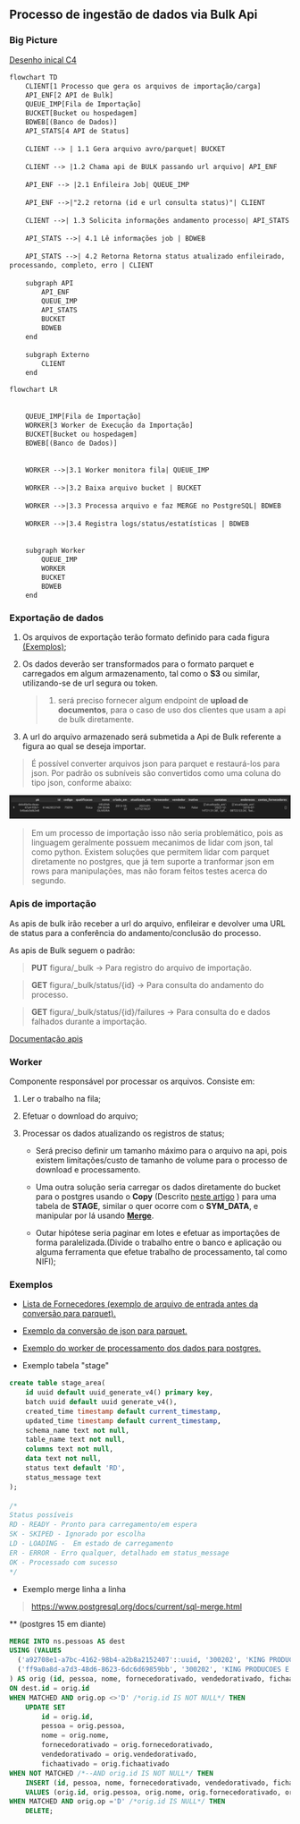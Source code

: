 ## Processo de ingestão de dados via Bulk Api

### Big Picture

[Desenho inical C4](https://drive.google.com/file/d/19Yg6AWwLcIwO05uDiTbF7zPSUEcWa3sR/view?ts=66be4d15)



``` mermaid
flowchart TD
    CLIENT[1 Processo que gera os arquivos de importação/carga]
    API_ENF[2 API de Bulk]
    QUEUE_IMP[Fila de Importação]
    BUCKET[Bucket ou hospedagem]
    BDWEB[(Banco de Dados)]
    API_STATS[4 API de Status]

    CLIENT --> | 1.1 Gera arquivo avro/parquet| BUCKET

    CLIENT --> |1.2 Chama api de BULK passando url arquivo| API_ENF

    API_ENF --> |2.1 Enfileira Job| QUEUE_IMP

    API_ENF -->|"2.2 retorna (id e url consulta status)"| CLIENT

    CLIENT -->| 1.3 Solicita informações andamento processo| API_STATS

    API_STATS -->| 4.1 Lê informações job | BDWEB

    API_STATS -->| 4.2 Retorna Retorna status atualizado enfileirado, processando, completo, erro | CLIENT

    subgraph API
        API_ENF
        QUEUE_IMP
        API_STATS
        BUCKET
        BDWEB
    end

    subgraph Externo
        CLIENT
    end
```

``` mermaid
flowchart LR


    QUEUE_IMP[Fila de Importação]
    WORKER[3 Worker de Execução da Importação]
    BUCKET[Bucket ou hospedagem]
    BDWEB[(Banco de Dados)]


    WORKER -->|3.1 Worker monitora fila| QUEUE_IMP

    WORKER -->|3.2 Baixa arquivo bucket | BUCKET

    WORKER -->|3.3 Processa arquivo e faz MERGE no PostgreSQL| BDWEB

    WORKER -->|3.4 Registra logs/status/estatísticas | BDWEB


    subgraph Worker
        QUEUE_IMP
        WORKER
        BUCKET
        BDWEB
    end
```


### Exportação de dados

1. Os arquivos de exportação terão formato definido para cada figura [(Exemplos)](#exemplos);

1. Os dados deverão ser transformados para o formato parquet e carregados em algum armazenamento, tal como o **S3** ou similar, utilizando-se de url segura ou token.

    > 1. será preciso fornecer algum endpoint de **upload de documentos**, para o caso de uso dos clientes que usam a api de bulk diretamente.

1. A url do arquivo armazenado será submetida a Api de Bulk referente a figura ao qual se deseja importar.

> É possível converter arquivos json para parquet e restaurá-los para json. Por padrão os subníveis são convertidos como uma coluna do tipo json, conforme abaixo:

![image](json_parquet.png)

> Em um processo de importação isso não seria problemático, pois as linguagem geralmente possuem mecanimos de lidar com json, tal como python. Existem soluções que permitem lidar com parquet diretamente no postgres, que já tem suporte a tranformar json em rows para manipulações, mas não foram feitos testes acerca do segundo.

### Apis de importação

As apis de bulk irão receber a url do arquivo, enfileirar e devolver uma URL de status para a conferência do andamento/conclusão do processo.

As apis de Bulk seguem o padrão:

>  **PUT** figura/_bulk ->  Para registro do arquivo de importação.

>  **GET** figura/_bulk/status/{id} -> Para consulta do andamento do processo.

>  **GET** figura/_bulk/status/{id}/failures -> Para consulta do e dados falhados durante a importação.

<a href="fornecedores_bulk_api.md" target="_blank">Documentação apis</a>

### Worker

Componente responsável por processar os arquivos. Consiste em:

1. Ler o trabalho na fila;
1. Efetuar o download do arquivo;
1. Processar os dados atualizando os registros de status;

    * Será preciso definir um tamanho máximo para o arquivo na api, pois existem limitações/custo de tamanho de volume para o processo de download e processamento.

    * Uma outra solução seria carregar os dados diretamente do bucket para o postgres usando o **Copy** (Descrito [neste artigo](https://docs.aws.amazon.com/pt_br/AmazonRDS/latest/UserGuide/USER_PostgreSQL.S3Import.html) ) para uma tabela de **STAGE**, similar o quer ocorre com o **SYM_DATA**, e manipular por lá usando **[Merge](https://www.postgresql.org/docs/current/sql-merge.html)**.

    * Outar hipótese seria paginar em lotes e efetuar as importações de forma paralelizada.(Divide o trabalho entre o banco e aplicação ou alguma ferramenta que efetue trabalho de processamento, tal como NIFI);


### Exemplos

* <a href="../lista_fornecedores.json" target="_blank">Lista de Fornecedores (exemplo de arquivo de entrada antes da conversão para parquet).</a>

* <a href="../.exporta.py" target="_blank">Exemplo da conversão de json para parquet.</a>


* <a href="../.worker.py#L176" target="_blank">Exemplo do worker de processamento dos dados para postgres.</a>

*  Exemplo tabela "stage"

```sql
create table stage_area(
    id uuid default uuid_generate_v4() primary key,
    batch uuid default uuid generate_v4(),
    created_time timestamp default current_timestamp,
    updated_time timestamp default current_timestamp,
    schema_name text not null,
    table_name text not null,
    columns text not null,
    data text not null,
    status text default 'RD',
    status_message text
);

/*
Status possíveis
RD - READY - Pronto para carregamento/em espera
SK - SKIPED - Ignorado por escolha
LD - LOADING -  Em estado de carregamento
ER - ERROR - Erro qualquer, detalhado em status_message
OK - Processado com sucesso
*/
```

* Exemplo merge linha a linha

> https://www.postgresql.org/docs/current/sql-merge.html

** (postgres 15 em diante)

```sql
MERGE INTO ns.pessoas AS dest
USING (VALUES
  ('a92708e1-a7bc-4162-98b4-a2b8a2152407'::uuid, '300202', 'KING PRODUCOES E EVENTOS LTDA (alteardo merge)', true::int, true::int, true::int,'I'),
  ('ff9a0a8d-a7d3-48d6-8623-6dc6d69859bb', '300202', 'KING PRODUCOES E EVENTOS LTDA (alteardo merge)', true::int, true::int, true::int, 'D')
) AS orig (id, pessoa, nome, fornecedorativado, vendedorativado, fichaativado, op)
ON dest.id = orig.id
WHEN MATCHED AND orig.op <>'D' /*orig.id IS NOT NULL*/ THEN
    UPDATE SET
        id = orig.id,
        pessoa = orig.pessoa,
        nome = orig.nome,
        fornecedorativado = orig.fornecedorativado,
        vendedorativado = orig.vendedorativado,
        fichaativado = orig.fichaativado
WHEN NOT MATCHED /*--AND orig.id IS NOT NULL*/ THEN
    INSERT (id, pessoa, nome, fornecedorativado, vendedorativado, fichaativado)
    VALUES (orig.id, orig.pessoa, orig.nome, orig.fornecedorativado, orig.vendedorativado, orig.fichaativado)
WHEN MATCHED AND orig.op ='D' /*orig.id IS NULL*/ THEN
    DELETE;
```